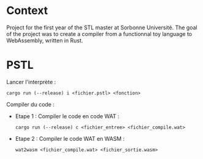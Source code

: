 # Context

Project for the first year of the STL master at Sorbonne Université.
The goal of the project was to create a compiler from a functionnal toy language to WebAssembly, written in Rust.


# PSTL

Lancer l'interprète : 
    
    cargo run (--release) i <fichier.pstl> <fonction>

Compiler du code : 
    
- Etape 1 : Compiler le code en code WAT : 
    
    `cargo run (--release) c <fichier_entree> <fichier_compile.wat>`
    
- Etape 2 : Compiler le code WAT en WASM : 
    
    `wat2wasm <fichier_compile.wat> <fichier_sortie.wasm>`
